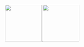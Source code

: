 <!--
<div>
 <img align="right" alt="bay-yoda"
 src="https://github.com/Natanaelsl/Natanaelsl/blob/main/baby-yoda-sticker-4_300x300.gif">
</div>
-->

<div>
  <a
     href="https://github.com/Natanaelsl">
     <img height="120em" src="https://github-readme-stats.vercel.app/api?username=Natanaelsl&show_icons=true&theme=dark&include_all_commits=true&count_private=true"/>
  </a>
  <a
     href="https://github.com/Natanaelsl">
     <img height="120em" src="https://github-readme-stats.vercel.app/api/top-langs/?username=Natanaelsl&layout=compact&langs_count=7&theme=dark"/>
  </a>
</div>

